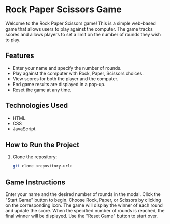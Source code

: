 # Rock Paper Scissors Game

Welcome to the Rock Paper Scissors game! This is a simple web-based game that allows users to play against the computer. The game tracks scores and allows players to set a limit on the number of rounds they wish to play.

## Features

- Enter your name and specify the number of rounds.
- Play against the computer with Rock, Paper, Scissors choices.
- View scores for both the player and the computer.
- End game results are displayed in a pop-up.
- Reset the game at any time.

## Technologies Used

- HTML
- CSS
- JavaScript

## How to Run the Project

1. Clone the repository:
   ```bash
   git clone <repository-url>
   
## Game Instructions
Enter your name and the desired number of rounds in the modal.
Click the "Start Game" button to begin.
Choose Rock, Paper, or Scissors by clicking on the corresponding icon.
The game will display the winner of each round and update the score.
When the specified number of rounds is reached, the final winner will be displayed.
Use the "Reset Game" button to start over.
